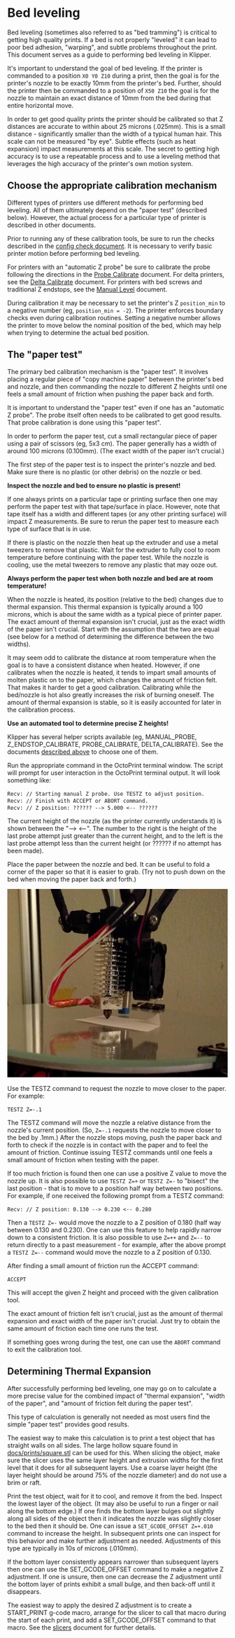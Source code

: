 # Bed leveling

Bed leveling (sometimes also referred to as "bed tramming") is critical to
getting high quality prints. If a bed is not properly "leveled" it can lead to
poor bed adhesion, "warping", and subtle problems throughout the print. This
document serves as a guide to performing bed leveling in Klipper.

It's important to understand the goal of bed leveling. If the printer is
commanded to a position `X0 Y0 Z10` during a print, then the goal is for the
printer's nozzle to be exactly 10mm from the printer's bed. Further, should the
printer then be commanded to a position of `X50 Z10` the goal is for the nozzle
to maintain an exact distance of 10mm from the bed during that entire horizontal
move.

In order to get good quality prints the printer should be calibrated so that Z
distances are accurate to within about 25 microns (.025mm). This is a small
distance - significantly smaller than the width of a typical human hair. This
scale can not be measured "by eye". Subtle effects (such as heat expansion)
impact measurements at this scale. The secret to getting high accuracy is to use
a repeatable process and to use a leveling method that leverages the high
accuracy of the printer's own motion system.

## Choose the appropriate calibration mechanism

Different types of printers use different methods for performing bed leveling.
All of them ultimately depend on the "paper test" (described below). However,
the actual process for a particular type of printer is described in other
documents.

Prior to running any of these calibration tools, be sure to run the checks
described in the [config check document](Config_checks.md). It is necessary to
verify basic printer motion before performing bed leveling.

For printers with an "automatic Z probe" be sure to calibrate the probe
following the directions in the [Probe Calibrate](Probe_Calibrate.md) document.
For delta printers, see the [Delta Calibrate](Delta_Calibrate.md) document. For
printers with bed screws and traditional Z endstops, see the
[Manual Level](Manual_Level.md) document.

During calibration it may be necessary to set the printer's Z `position_min` to
a negative number (eg, `position_min = -2`). The printer enforces boundary
checks even during calibration routines. Setting a negative number allows the
printer to move below the nominal position of the bed, which may help when
trying to determine the actual bed position.

## The "paper test"

The primary bed calibration mechanism is the "paper test". It involves placing a
regular piece of "copy machine paper" between the printer's bed and nozzle, and
then commanding the nozzle to different Z heights until one feels a small amount
of friction when pushing the paper back and forth.

It is important to understand the "paper test" even if one has an "automatic Z
probe". The probe itself often needs to be calibrated to get good results. That
probe calibration is done using this "paper test".

In order to perform the paper test, cut a small rectangular piece of paper using
a pair of scissors (eg, 5x3 cm). The paper generally has a width of around 100
microns (0.100mm). (The exact width of the paper isn't crucial.)

The first step of the paper test is to inspect the printer's nozzle and bed.
Make sure there is no plastic (or other debris) on the nozzle or bed.

**Inspect the nozzle and bed to ensure no plastic is present!**

If one always prints on a particular tape or printing surface then one may
perform the paper test with that tape/surface in place. However, note that tape
itself has a width and different tapes (or any other printing surface) will
impact Z measurements. Be sure to rerun the paper test to measure each type of
surface that is in use.

If there is plastic on the nozzle then heat up the extruder and use a metal
tweezers to remove that plastic. Wait for the extruder to fully cool to room
temperature before continuing with the paper test. While the nozzle is cooling,
use the metal tweezers to remove any plastic that may ooze out.

**Always perform the paper test when both nozzle and bed are at room
temperature!**

When the nozzle is heated, its position (relative to the bed) changes due to
thermal expansion. This thermal expansion is typically around a 100 microns,
which is about the same width as a typical piece of printer paper. The exact
amount of thermal expansion isn't crucial, just as the exact width of the paper
isn't crucial. Start with the assumption that the two are equal (see below for a
method of determining the difference between the two widths).

It may seem odd to calibrate the distance at room temperature when the goal is
to have a consistent distance when heated. However, if one calibrates when the
nozzle is heated, it tends to impart small amounts of molten plastic on to the
paper, which changes the amount of friction felt. That makes it harder to get a
good calibration. Calibrating while the bed/nozzle is hot also greatly increases
the risk of burning oneself. The amount of thermal expansion is stable, so it is
easily accounted for later in the calibration process.

**Use an automated tool to determine precise Z heights!**

Klipper has several helper scripts available (eg, MANUAL_PROBE,
Z_ENDSTOP_CALIBRATE, PROBE_CALIBRATE, DELTA_CALIBRATE). See the documents
[described above](#choose-the-appropriate-calibration-mechanism) to choose one
of them.

Run the appropriate command in the OctoPrint terminal window. The script will
prompt for user interaction in the OctoPrint terminal output. It will look
something like:

```
Recv: // Starting manual Z probe. Use TESTZ to adjust position.
Recv: // Finish with ACCEPT or ABORT command.
Recv: // Z position: ?????? --> 5.000 <-- ??????
```

The current height of the nozzle (as the printer currently understands it) is
shown between the "--> \<--". The number to the right is the height of the last
probe attempt just greater than the current height, and to the left is the last
probe attempt less than the current height (or ?????? if no attempt has been
made).

Place the paper between the nozzle and bed. It can be useful to fold a corner of
the paper so that it is easier to grab. (Try not to push down on the bed when
moving the paper back and forth.)

![paper-test](img/paper-test.jpg)

Use the TESTZ command to request the nozzle to move closer to the paper. For
example:

```
TESTZ Z=-.1
```

The TESTZ command will move the nozzle a relative distance from the nozzle's
current position. (So, `Z=-.1` requests the nozzle to move closer to the bed by
.1mm.) After the nozzle stops moving, push the paper back and forth to check if
the nozzle is in contact with the paper and to feel the amount of friction.
Continue issuing TESTZ commands until one feels a small amount of friction when
testing with the paper.

If too much friction is found then one can use a positive Z value to move the
nozzle up. It is also possible to use `TESTZ Z=+` or `TESTZ Z=-` to "bisect" the
last position - that is to move to a position half way between two positions.
For example, if one received the following prompt from a TESTZ command:

```
Recv: // Z position: 0.130 --> 0.230 <-- 0.280
```

Then a `TESTZ Z=-` would move the nozzle to a Z position of 0.180 (half way
between 0.130 and 0.230). One can use this feature to help rapidly narrow down
to a consistent friction. It is also possible to use `Z=++` and `Z=--` to return
directly to a past measurement - for example, after the above prompt a
`TESTZ Z=--` command would move the nozzle to a Z position of 0.130.

After finding a small amount of friction run the ACCEPT command:

```
ACCEPT
```

This will accept the given Z height and proceed with the given calibration tool.

The exact amount of friction felt isn't crucial, just as the amount of thermal
expansion and exact width of the paper isn't crucial. Just try to obtain the
same amount of friction each time one runs the test.

If something goes wrong during the test, one can use the `ABORT` command to exit
the calibration tool.

## Determining Thermal Expansion

After successfully performing bed leveling, one may go on to calculate a more
precise value for the combined impact of "thermal expansion", "width of the
paper", and "amount of friction felt during the paper test".

This type of calculation is generally not needed as most users find the simple
"paper test" provides good results.

The easiest way to make this calculation is to print a test object that has
straight walls on all sides. The large hollow square found in
[docs/prints/square.stl](prints/square.stl) can be used for this. When slicing
the object, make sure the slicer uses the same layer height and extrusion widths
for the first level that it does for all subsequent layers. Use a coarse layer
height (the layer height should be around 75% of the nozzle diameter) and do not
use a brim or raft.

Print the test object, wait for it to cool, and remove it from the bed. Inspect
the lowest layer of the object. (It may also be useful to run a finger or nail
along the bottom edge.) If one finds the bottom layer bulges out slightly along
all sides of the object then it indicates the nozzle was slightly closer to the
bed then it should be. One can issue a `SET_GCODE_OFFSET Z=+.010` command to
increase the height. In subsequent prints one can inspect for this behavior and
make further adjustment as needed. Adjustments of this type are typically in 10s
of microns (.010mm).

If the bottom layer consistently appears narrower than subsequent layers then
one can use the SET_GCODE_OFFSET command to make a negative Z adjustment. If one
is unsure, then one can decrease the Z adjustment until the bottom layer of
prints exhibit a small bulge, and then back-off until it disappears.

The easiest way to apply the desired Z adjustment is to create a START_PRINT
g-code macro, arrange for the slicer to call that macro during the start of each
print, and add a SET_GCODE_OFFSET command to that macro. See the
[slicers](Slicers.md) document for further details.
